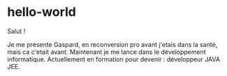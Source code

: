 # hello-world
Salut !

Je me présente Gaspard, en reconversion pro avant j'etais dans la santé, mais ca c'etait avant. 
Maintenant je me lance dans le développement informatique.
Actuellement en formation pour devenir : développeur JAVA JEE.
